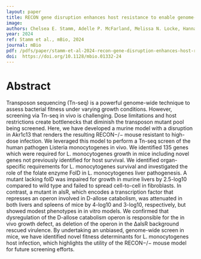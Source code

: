 ```yaml
---
layout: paper
title: RECON gene disruption enhances host resistance to enable genome-wide evaluation of intracellular pathogen fitness during infection
image: 
authors: Chelsea E. Stamm, Adelle P. McFarland, Melissa N. Locke, Hannah Tabakh, Qing Tang, Maureen K. Thomason, Joshua J. Woodward.
year: 2024
ref: Stamm et al., mBio, 2024
journal: mBio
pdf: /pdfs/paper/stamm-et-al-2024-recon-gene-disruption-enhances-host-resistance-to-enable-genome-wide-evaluation-of-intracellular.pdf
doi:  https://doi.org/10.1128/mbio.01332-24
---
```


# Abstract
Transposon sequencing (Tn-seq) is a powerful genome-wide technique to assess bacterial fitness under varying growth conditions. However, screening via Tn-seq in vivo is challenging. Dose limitations and host restrictions create bottlenecks that diminish the transposon mutant pool being screened. Here, we have developed a murine model with a disruption in Akr1c13 that renders the resulting RECON−/− mouse resistant to high-dose infection. We leveraged this model to perform a Tn-seq screen of the human pathogen Listeria monocytogenes in vivo. We identified 135 genes which were required for L. monocytogenes growth in mice including novel genes not previously identified for host survival. We identified organ-specific requirements for L. monocytogenes survival and investigated the role of the folate enzyme FolD in L. monocytogenes liver pathogenesis. A mutant lacking folD was impaired for growth in murine livers by 2.5-log10 compared to wild type and failed to spread cell-to-cell in fibroblasts. In contrast, a mutant in alsR, which encodes a transcription factor that represses an operon involved in D-allose catabolism, was attenuated in both livers and spleens of mice by 4-log10 and 3-log10, respectively, but showed modest phenotypes in in vitro models. We confirmed that dysregulation of the D-allose catabolism operon is responsible for the in vivo growth defect, as deletion of the operon in the ∆alsR background rescued virulence. By undertaking an unbiased, genome-wide screen in mice, we have identified novel fitness determinants for L. monocytogenes host infection, which highlights the utility of the RECON−/− mouse model for future screening efforts.



